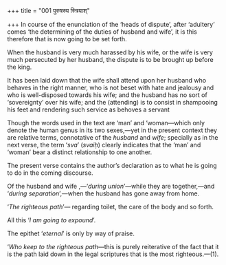 +++
title = "001 पुरुषस्य स्त्रियाश्"

+++
In course of the enunciation of the ‘heads of dispute’, after ‘adultery’
comes ‘the determining of the duties of husband and wife’, it is this
therefore that is now going to be set forth.

When the husband is very much harassed by his wife, or the wife is very
much persecuted by her husband, the dispute is to be brought up before
the king.

It has been laid down that the wife shall attend upon her husband who
behaves in the right manner, who is not beset with hate and jealousy and
who is well-disposed towards his wife; and the husband has no sort of
‘sovereignty’ over his wife; and the (attending) is to consist in
shampooing his feet and rendering such service as behoves a servant

Though the words used in the text are ‘man’ and ‘woman—which only denote
the human genus in its two sexes,—yet in the present context they are
relative terms, connotative of the *husband* and *wife*; specially as in
the next verse, the term ‘*sva*’ (*svaiḥ*) clearly indicates that the
‘man’ and ‘woman’ bear a distinct relationship to one another.

The present verse contains the author’s declaration as to what he is
going to do in the coming discourse.

Of the husband and wife ,—‘*during union*’—while they are together,—and
‘*during separation*’,—when the husband has gone away from home.

‘*The righteous path*’— regarding toilet, the care of the body and so
forth.

All this ‘*I am going to expound*’.

The epithet ‘*eternal*’ is only by way of praise.

‘*Who keep to the righteous path*—this is purely reiterative of the fact
that it is the path laid down in the legal scriptures that is the most
righteous.—(1).



